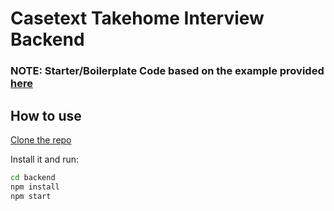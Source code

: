 # Casetext Takehome Interview Backend

### NOTE: Starter/Boilerplate Code based on the example provided [here](https://github.com/w3cj/express-api-starter-ts/tree/main)

## How to use

[Clone the repo](https://github.com/mja2128/casetext-takehome-interview)

<!-- #default-branch-switch -->

Install it and run:

```bash
cd backend
npm install
npm start
```
